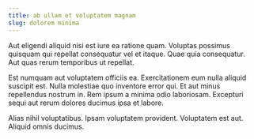 ```yaml
---
title: ab ullam et voluptatem magnam
slug: dolorem minima
---
```


Aut eligendi aliquid nisi est iure ea ratione quam. Voluptas possimus quisquam qui repellat consequatur vel et itaque. Quae quia consequatur. Aut quas rerum temporibus ut repellat.

Est numquam aut voluptatem officiis ea. Exercitationem eum nulla aliquid suscipit est. Nulla molestiae quo inventore error qui. Et aut minus repellendus nostrum in. Rem ipsum a minima odio laboriosam. Excepturi sequi aut rerum dolores ducimus ipsa et labore.

Alias nihil voluptatibus. Ipsam voluptatem provident. Voluptatem est aut. Aliquid omnis ducimus.
